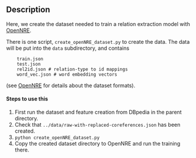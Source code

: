 ## Description

Here, we create the dataset needed to train a relation extraction model with [OpenNRE](https://github.com/thunlp/OpenNRE).

There is one script, `create_openNRE_dataset.py` to create the data.
The data will be put into the `data` subdirectory, and contains 
```
    train.json 
    test.json 
    rel2id.json # relation-type to id mappings
    word_vec.json # word embedding vectors
```
(see [OpenNRE](https://github.com/thunlp/OpenNRE) for details about the dataset formats).
    


#### Steps to use this

1. First run the dataset and feature creation from DBpedia in the parent directory.
2. Check that `../data/raw-with-replaced-coreferences.json` has been created.
3. `python create_openNRE_dataset.py`
4. Copy the created dataset directory to OpenNRE and run the training there.


